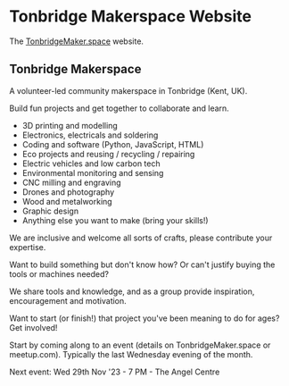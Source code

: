 # Tonbridge Makerspace Website

The [TonbridgeMaker.space](https://tonbridgemaker.space/) website.

## Tonbridge Makerspace

A volunteer-led community makerspace in Tonbridge (Kent, UK).

Build fun projects and get together to collaborate and learn.

- 3D printing and modelling
- Electronics, electricals and soldering
- Coding and software (Python, JavaScript, HTML)
- Eco projects and reusing / recycling / repairing
- Electric vehicles and low carbon tech
- Environmental monitoring and sensing
- CNC milling and engraving
- Drones and photography
- Wood and metalworking
- Graphic design
- Anything else you want to make (bring your skills!)

We are inclusive and welcome all sorts of crafts, please contribute your expertise.

Want to build something but don't know how? Or can't justify buying the tools or machines needed?

We share tools and knowledge, and as a group provide inspiration, encouragement and motivation.

Want to start (or finish!) that project you've been meaning to do for ages? Get involved!

Start by coming along to an event (details on TonbridgeMaker.space or meetup.com).
Typically the last Wednesday evening of the month.

Next event: Wed 29th Nov '23 - 7 PM - The Angel Centre
